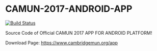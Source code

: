 # CAMUN-2017-ANDROID-APP

[![Build Status](https://travis-ci.org/lpanjwani/CAMUN-2017-ANDROID-APP.svg?branch=master)](https://travis-ci.org/lpanjwani/CAMUN-2017-ANDROID-APP)

Source Code of Official CAMUN 2017 APP FOR ANDROID PLATFORM!

Download Page: https://www.cambridgemun.org/app
